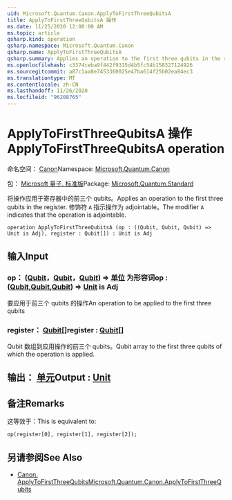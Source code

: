 ```yaml
---
uid: Microsoft.Quantum.Canon.ApplyToFirstThreeQubitsA
title: ApplyToFirstThreeQubitsA 操作
ms.date: 11/25/2020 12:00:00 AM
ms.topic: article
qsharp.kind: operation
qsharp.namespace: Microsoft.Quantum.Canon
qsharp.name: ApplyToFirstThreeQubitsA
qsharp.summary: Applies an operation to the first three qubits in the register. The modifier `A` indicates that the operation is adjointable.
ms.openlocfilehash: c3374ceba9f442f9315d4b5fc54b158327124926
ms.sourcegitcommit: a87c1aa8e7453360025e47ba614f25b02ea84ec3
ms.translationtype: MT
ms.contentlocale: zh-CN
ms.lasthandoff: 11/26/2020
ms.locfileid: "96208765"
---
```

# <a name="applytofirstthreequbitsa-operation"></a><span data-ttu-id="57255-102">ApplyToFirstThreeQubitsA 操作</span><span class="sxs-lookup"><span data-stu-id="57255-102">ApplyToFirstThreeQubitsA operation</span></span>

<span data-ttu-id="57255-103">命名空间： [Canon](xref:Microsoft.Quantum.Canon)</span><span class="sxs-lookup"><span data-stu-id="57255-103">Namespace: [Microsoft.Quantum.Canon](xref:Microsoft.Quantum.Canon)</span></span>

<span data-ttu-id="57255-104">包： [Microsoft 量子. 标准版](https://nuget.org/packages/Microsoft.Quantum.Standard)</span><span class="sxs-lookup"><span data-stu-id="57255-104">Package: [Microsoft.Quantum.Standard](https://nuget.org/packages/Microsoft.Quantum.Standard)</span></span>


<span data-ttu-id="57255-105">将操作应用于寄存器中的前三个 qubits。</span><span class="sxs-lookup"><span data-stu-id="57255-105">Applies an operation to the first three qubits in the register.</span></span>
<span data-ttu-id="57255-106">修饰符 `A` 指示操作为 adjointable。</span><span class="sxs-lookup"><span data-stu-id="57255-106">The modifier `A` indicates that the operation is adjointable.</span></span>

```qsharp
operation ApplyToFirstThreeQubitsA (op : ((Qubit, Qubit, Qubit) => Unit is Adj), register : Qubit[]) : Unit is Adj
```


## <a name="input"></a><span data-ttu-id="57255-107">输入</span><span class="sxs-lookup"><span data-stu-id="57255-107">Input</span></span>

### <a name="op--qubitqubitqubit--unit--is-adj"></a><span data-ttu-id="57255-108">op： ([Qubit](xref:microsoft.quantum.lang-ref.qubit)，[Qubit](xref:microsoft.quantum.lang-ref.qubit)，[Qubit](xref:microsoft.quantum.lang-ref.qubit)) => [单位](xref:microsoft.quantum.lang-ref.unit)  为形容词</span><span class="sxs-lookup"><span data-stu-id="57255-108">op : ([Qubit](xref:microsoft.quantum.lang-ref.qubit),[Qubit](xref:microsoft.quantum.lang-ref.qubit),[Qubit](xref:microsoft.quantum.lang-ref.qubit)) => [Unit](xref:microsoft.quantum.lang-ref.unit)  is Adj</span></span>

<span data-ttu-id="57255-109">要应用于前三个 qubits 的操作</span><span class="sxs-lookup"><span data-stu-id="57255-109">An operation to be applied to the first three qubits</span></span>


### <a name="register--qubit"></a><span data-ttu-id="57255-110">register： [Qubit](xref:microsoft.quantum.lang-ref.qubit)[]</span><span class="sxs-lookup"><span data-stu-id="57255-110">register : [Qubit](xref:microsoft.quantum.lang-ref.qubit)[]</span></span>

<span data-ttu-id="57255-111">Qubit 数组到应用操作的前三个 qubits。</span><span class="sxs-lookup"><span data-stu-id="57255-111">Qubit array to the first three qubits of which the operation is applied.</span></span>



## <a name="output--unit"></a><span data-ttu-id="57255-112">输出： [单元](xref:microsoft.quantum.lang-ref.unit)</span><span class="sxs-lookup"><span data-stu-id="57255-112">Output : [Unit](xref:microsoft.quantum.lang-ref.unit)</span></span>



## <a name="remarks"></a><span data-ttu-id="57255-113">备注</span><span class="sxs-lookup"><span data-stu-id="57255-113">Remarks</span></span>

<span data-ttu-id="57255-114">这等效于：</span><span class="sxs-lookup"><span data-stu-id="57255-114">This is equivalent to:</span></span>

```qsharp
op(register[0], register[1], register[2]);
```

## <a name="see-also"></a><span data-ttu-id="57255-115">另请参阅</span><span class="sxs-lookup"><span data-stu-id="57255-115">See Also</span></span>

- [<span data-ttu-id="57255-116">Canon. ApplyToFirstThreeQubits</span><span class="sxs-lookup"><span data-stu-id="57255-116">Microsoft.Quantum.Canon.ApplyToFirstThreeQubits</span></span>](xref:Microsoft.Quantum.Canon.ApplyToFirstThreeQubits)